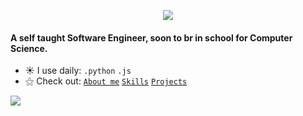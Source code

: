 <p align="center">
 <img src="https://user-images.githubusercontent.com/68094236/201511312-8e93c2c6-4110-46c3-9915-158a0958088b.gif">
</p>

#### A self taught Software Engineer, soon to br in school for Computer Science.

- ☀︎ I use daily: `.python` `.js`
- ⚝ Check out: [`About me`](https://www.yassineissoufou.com/#about-me) [`Skills`](yassineissoufou.com/#skills) [`Projects`](yassineissoufou.com/#projects)

[<img src = "https://custom-icon-badges.demolab.com/badge/Hire Me -4c4c51?style=for-the-badge&logo=link&logoColor=white">](yassineissoufou.com) 


 
<!-- 
I'm currently working toward becoming a Data Analysis, I'll be using my github to post all my projects, school computer science stuff and, notes from courses and certifications I take. In addition, I've also created a discord server feel free to join us bellow.

    
<hr>

   


<h1> 🛠️ My Skills </h1>
 
  ### Programing Language & Technologies :
 
   ![Python](https://img.shields.io/badge/python-%3776AB.svg?style=for-the-badge&logo=python&logoColor=white&color=3776AB) ![R-lang](https://img.shields.io/badge/r-%3776AB.svg?style=for-the-badge&logo=r&logoColor=white&color=3776AB) ![HTML](https://img.shields.io/badge/html5-%3776AB.svg?style=for-the-badge&logo=html5&logoColor=white&color=E34F26) ![CSS](https://img.shields.io/badge/css3-%1572B6.svg?style=for-the-badge&logo=css3&logoColor=white&color=1572B6) 
  ### Frameworks:
  
   <span> <img src="https://img.shields.io/badge/flask-%4479A1.svg?style=for-the-badge&logo=flask&logoColor=black&color=white"> </span>  <img src="https://img.shields.io/badge/bootstrap-%4479A1.svg?style=for-the-badge&logo=bootstrap&logoColor=white&color=purple">
 
    
  ### Modules & Library:
   ```selenium web driver, Pandas, Numpy, Request, Beautiful Soup 4, matplotlib```

  ### Databases:

   ![MySQL](https://img.shields.io/badge/mysql-%4479A1.svg?style=for-the-badge&logo=mysql&logoColor=blue&color=white) ![PostgreSQL](https://img.shields.io/badge/postgresql-%4479A1.svg?style=for-the-badge&logo=postgresql&logoColor=white&color=4479A1) ![SQLite](https://img.shields.io/badge/SQLite-%4479A1.svg?style=for-the-badge&logo=sqlite&logoColor=blue&color=white) 


  ### Tools:    
   <span> <img src="https://img.shields.io/badge/git-%3776AB.svg?style=for-the-badge&logo=git&logoColor=white&color=F05032"></span>
   <span> <img src="https://img.shields.io/badge/tableau-%4479A1.svg?style=for-the-badge&logo=tableau&logoColor=white&color=orange"></span>
   <span> <img src="https://img.shields.io/badge/postman-%4479A1.svg?style=for-the-badge&logo=postman&logoColor=white&color=orange"> </span>
   <span> <img src= "https://img.shields.io/badge/power_Bi-%4479A1.svg?style=for-the-badge&logo=power-bi&logoColor=white&color=yellow"><span>
   <span> <img src="https://img.shields.io/badge/Excel-%4479A1.svg?style=for-the-badge&logo=MicrosoftExcel&logoColor=black&color=gree"></span>


    
---
   # ⚝ Projects
   1. [flask-auth-project](https://github.com/fulanii/flask-auth-project)
   2. [openai-discord-project](https://github.com/fulanii/openai-project)
   3. [rest-api-project](https://github.com/fulanii/rest-api-project)
   4. [Rest API using FastAPI](https://github.com/fulanii/fastapi-project)

    
   # 📌 Interest 
    Data & Business Analytics
    Software Quality Assurance & Automation
    Backend web developement
    Data Science & Engineering
    ML & Ai 
      
     
---
#### 📲 Let's Connect
[<img src = "https://img.shields.io/badge/twitter-%2320A1F1.svg?&style=for-the-badge&logo=twitter&logoColor=white">](https://twitter.com/yassine_227) [<img src="https://img.shields.io/badge/linkedin-%230077B5.svg?&style=for-the-badge&logo=linkedin&logoColor=white" />](https://www.linkedin.com/in/yassine-issoufou-7767a021a/) [<img src = "https://img.shields.io/badge/discord-%2320A1F1.svg?&style=for-the-badge&logo=discord&logoColor=">](https://discordapp.com/users/829250377190080522) [<img src = "https://custom-icon-badges.demolab.com/badge/Website -4c4c51?style=for-the-badge&logo=link&logoColor=white">](yassineissoufou.com) 


  
   -->
